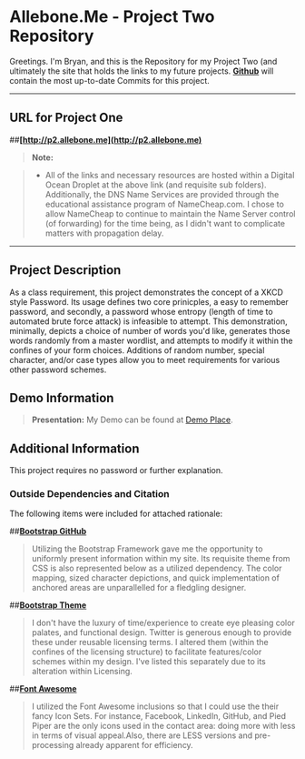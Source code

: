Allebone.Me - Project Two Repository
===================


Greetings.  I'm Bryan, and this is the Repository for my Project Two (and ultimately the site that holds the links to my future projects.  **[Github](http://www.Github.com)** will contain the most up-to-date Commits for this project.  


----------


URL for Project One
-------------

##**[http://p2.allebone.me](http://p2.allebone.me)**


> **Note:**

> - All of the links and necessary resources are hosted within a Digital Ocean Droplet at the above link (and requisite sub folders). Additionally, the DNS Name Services are provided through the educational assistance program of NameCheap.com. I chose to allow NameCheap to continue to maintain the Name Server control (of forwarding) for the time being, as I didn't want to complicate matters with propagation delay. 

----------

Project Description
-------------------

As a class requirement, this project demonstrates the concept of a XKCD style Password. Its usage defines two core prinicples, a easy to remember password, and secondly, a password whose entropy (length of time to automated brute force attack) is infeasible to attempt.  This demonstration, minimally, depicts a choice of number of words you'd like, generates those words randomly from a master wordlist, and attempts to modify it within the confines of your form choices.  Additions of random number, special character, and/or case types allow you to meet requirements for various other password schemes.


Demo Information
--------------------

> **Presentation:** My Demo can be found at [Demo Place](http://p1.allebone.com).

Additional Information
--------------------

This project requires no password or further explanation. 

### Outside Dependencies and Citation

The following items were included for attached rationale:

	
 
##**[Bootstrap GitHub](https://github.com/twbs/bootstrap)**
	
> Utilizing the Bootstrap Framework gave me the opportunity to uniformly present information within my site. Its requisite theme from CSS is also represented below as a utilized dependency. The color mapping, sized character depictions, and quick implementation of anchored areas are unparallelled for a fledgling designer. 
	
##**[Bootstrap Theme](https://github.com/twbs/bootstrap)**
 
> I don't have the luxury of time/experience to create eye pleasing color palates, and functional design.  Twitter is generous enough to provide these under reusable  licensing terms. I altered them (within the confines of the licensing structure) to facilitate features/color schemes within my design.  I've listed this separately due to its alteration within Licensing. 


##**[Font Awesome](http://fortawesome.github.io/Font-Awesome/)**

> I utilized the Font Awesome inclusions so that I could use the their fancy Icon Sets. For instance, Facebook, LinkedIn, GitHub, and Pied Piper are the only icons used in the contact area: doing more with less in terms of visual appeal.Also, there are LESS versions and pre-processing already apparent for efficiency.


